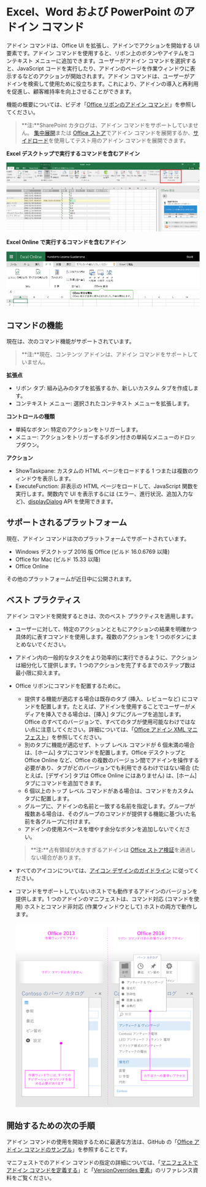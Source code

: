 
# <a name="add-in-commands-for-excel-word-and-powerpoint"></a>Excel、Word および PowerPoint のアドイン コマンド

アドイン コマンドは、Office UI を拡張し、アドインでアクションを開始する UI 要素です。アドイン コマンドを使用すると、リボン上のボタンやアイテムをコンテキスト メニューに追加できます。ユーザーがアドイン コマンドを選択すると、JavaScript コードを実行したり、アドインのページを作業ウィンドウに表示するなどのアクションが開始されます。アドイン コマンドは、ユーザーがアドインを検索して使用ために役立ちます。これにより、アドインの導入と再利用を促進し、顧客維持率を向上させることができます。

機能の概要については、ビデオ「[Office リボンのアドイン コマンド](https://channel9.msdn.com/events/Build/2016/P551)」を参照してください。

>**注:**SharePoint カタログは、アドイン コマンドをサポートしていません。 [集中展開](../publish/centralized-deployment.md)または [Office ストア](https://dev.office.com/officestore/docs/submit-to-the-office-store)でアドイン コマンドを展開するか、[サイドロード](../testing/create-a-network-shared-folder-catalog-for-task-pane-and-content-add-ins)を使用してテスト用のアドイン コマンドを展開できます。 

**Excel デスクトップで実行するコマンドを含むアドイン**

![Excel のアドイン コマンドのスクリーンショット](../images/addincommands1.png)

**Excel Online で実行するコマンドを含むアドイン**

![Excel Online のアドイン コマンドのスクリーンショット](../images/addincommands2.png)

## <a name="command-capabilities"></a>コマンドの機能
現在は、次のコマンド機能がサポートされています。

> **注:**現在、コンテンツ アドインは、アドイン コマンドをサポートしていません。

**拡張点**

- リボン タブ: 組み込みのタブを拡張するか、新しいカスタム タブを作成します。
- コンテキスト メニュー: 選択されたコンテキスト メニューを拡張します。 

**コントロールの種類**

- 単純なボタン: 特定のアクションをトリガーします。
- メニュー: アクションをトリガーするボタン付きの単純なメニューのドロップダウン。

**アクション**

- ShowTaskpane: カスタムの HTML ページをロードする 1 つまたは複数のウィンドウを表示します。
- ExecuteFunction: 非表示の HTML ページをロードして、JavaScript 関数を実行します。関数内で UI を表示するには (エラー、進行状況、追加入力など)、[displayDialog](http://dev.office.com/reference/add-ins/shared/officeui) API を使用できます。  

## <a name="supported-platforms"></a>サポートされるプラットフォーム
現在、アドイン コマンドは次のプラットフォームでサポートされています。

- Windows デスクトップ 2016 版 Office (ビルド 16.0.6769 以降)
- Office for Mac (ビルド 15.33 以降)
- Office Online 

その他のプラットフォームが近日中に公開されます。

## <a name="best-practices"></a>ベスト プラクティス

アドイン コマンドを開発するときは、次のベスト プラクティスを適用します。

- ユーザーに対して、特定のアクションとともにアクションの結果を明確かつ具体的に表すコマンドを使用します。複数のアクションを 1 つのボタンにまとめないでください。
- アドイン内の一般的なタスクをより効率的に実行できるように、アクションは細分化して提供します。1 つのアクションを完了するまでのステップ数は最小限に抑えます。
- Office リボンにコマンドを配置するために。
    - 提供する機能が適応する場合は既存のタブ (挿入、レビューなど) にコマンドを配置します。たとえば、アドインを使用することでユーザーがメディアを挿入できる場合は、[挿入] タブにグループを追加します。Office のすべてのバージョンで、すべてのタブが使用可能なわけではない点に注意してください。詳細については、「[Office アドイン XML マニフェスト](../overview/add-in-manifests.md)」を参照してください。 
    - 別のタブに機能が適応せず、トップ レベル コマンドが 6 個未満の場合は、[ホーム] タブにコマンドを配置します。Office デスクトップと Office Online など、Office の複数のバージョン間でアドインを操作する必要があり、タブがどのバージョンでも利用できるわけではない場合 (たとえば、[デザイン] タブは Office Online にはありません) は、[ホーム] タブにコマンドを追加できます。  
    - 6 個以上のトップ レベル コマンドがある場合は、コマンドをカスタム タブに配置します。 
    - グループに、アドインの名前と一致する名前を指定します。グループが複数ある場合は、そのグループのコマンドが提供する機能に基づいた名前を各グループに付けます。
    - アドインの使用スペースを増やす余分なボタンを追加しないでください。

     >**注:**占有領域が大きすぎるアドインは [Office ストア検証](https://dev.office.com/officestore/docs/validation-policies)を通過しない場合があります。

- すべてのアイコンについては、[アイコン デザインのガイドライン](../design/design-icons.md) に従ってください。
- コマンドをサポートしていないホストでも動作するアドインのバージョンを提供します。1 つのアドインのマニフェストは、コマンド対応 (コマンドを使用) ホストとコマンド非対応 (作業ウィンドウとして) ホストの両方で動作します。

    ![Office 2013 の作業ウィンドウのアドインと Office 2016 のアドイン コマンドを使用する同じアドインを示すスクリーンショット](../images/4f90a3cc-8cc4-4879-9a03-0bb2b6079026.png)


## <a name="next-steps-to-get-started"></a>開始するための次の手順

アドイン コマンドの使用を開始するために最適な方法は、GitHub の「[Office アドイン コマンドのサンプル](https://github.com/OfficeDev/Office-Add-in-Commands-Samples/)」を参照することです。

マニフェストでのアドイン コマンドの指定の詳細については、「[マニフェストでアドイン コマンドを定義する](../develop/define-add-in-commands.md)」と「[VersionOverrides 要素](../../reference/manifest/versionoverrides.md)」のリファレンス資料をご覧ください。





